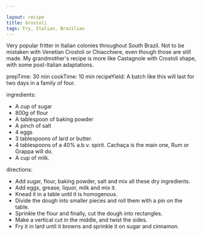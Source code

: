 ```yaml
---

layout: recipe
title: Grostoli
tags: Fry, Italian, Brazilian
---
```


Very popular fritter in Italian colonies throughout South Brazil. Not to be mistaken with Venetian Crostoli or Chiacchiere, even though those are still made. My grandmother's recipe is more like Castagnole with Crostoli shape, with some post-Italian adaptations.


prepTime: 30 min
cookTime: 10 min
recipeYield: A batch like this will last for two days in a family of four.

ingredients:
- A cup of sugar
- 800g of flour
- A tablespoon of baking powder
- A pinch of salt
- 4 eggs
- 3 tablespoons of lard or butter.
- 4 tablespoons of a 40% a.b.v. spirit. Cachaça is the main one, Rum or Grappa will do.
- A cup of milk.

directions:
- Add sugar, flour, baking powder, salt and mix all these dry ingredients.
- Add eggs, grease, liquor, milk and mix it.
- Knead it in a table until it is homogenous.
- Divide the dough into smaller pieces and roll them with a pin on the table.
- Sprinkle the flour and finally, cut the dough into rectangles.
- Make a vertical cut in the middle, and twist the sides.
- Fry it in lard until it browns and sprinkle it on sugar and cinnamon.
